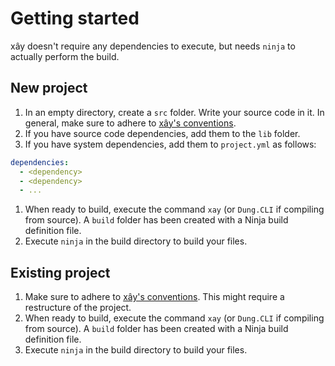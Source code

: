# Getting started

xây doesn't require any dependencies to execute, but needs `ninja` to actually perform the build.

## New project

1. In an empty directory, create a `src` folder. Write your source code in it. In general, make sure to adhere
 to [xây's conventions].
1. If you have source code dependencies, add them to the `lib` folder.
1. If you have system dependencies, add them to `project.yml` as follows:
```yaml
dependencies:
  - <dependency>
  - <dependency>
  - ...
```
1. When ready to build, execute the command `xay` (or `Dung.CLI` if compiling from source). A `build` folder
 has been created with a Ninja build definition file.
1. Execute `ninja` in the build directory to build your files.

## Existing project

1. Make sure to adhere to [xây's conventions]. This might require a restructure of the
 project.
1. When ready to build, execute the command `xay` (or `Dung.CLI` if compiling from source). A `build` folder
 has been created with a Ninja build definition file.
1. Execute `ninja` in the build directory to build your files.

[xây's conventions]: /conventions